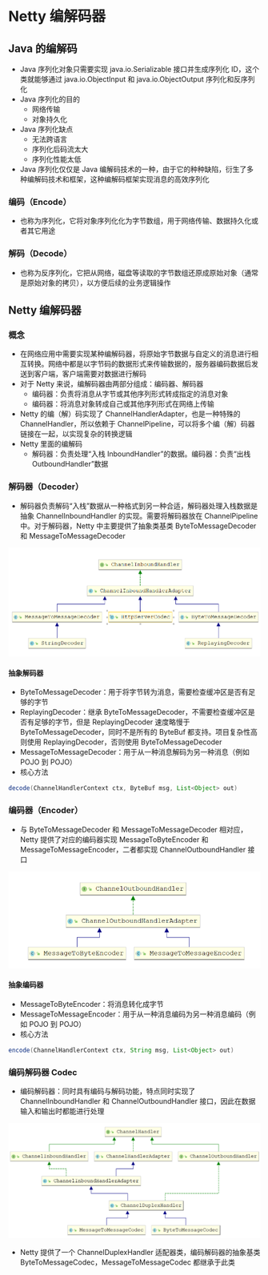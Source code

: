 # Netty 编解码器

## Java 的编解码

- Java 序列化对象只需要实现 java.io.Serializable 接口并生成序列化 ID，这个类就能够通过 java.io.ObjectInput 和 java.io.ObjectOutput 序列化和反序列化
- Java 序列化的目的
    - 网络传输
    - 对象持久化
- Java 序列化缺点
    - 无法跨语言
    - 序列化后码流太大
    - 序列化性能太低
- Java 序列化仅仅是 Java 编解码技术的一种，由于它的种种缺陷，衍生了多种编解码技术和框架，这种编解码框架实现消息的高效序列化

### 编码（Encode）

- 也称为序列化，它将对象序列化化为字节数组，用于网络传输、数据持久化或者其它用途

### 解码（Decode）

- 也称为反序列化，它把从网络，磁盘等读取的字节数组还原成原始对象（通常是原始对象的拷贝），以方便后续的业务逻辑操作

## Netty 编解码器

### 概念

- 在网络应用中需要实现某种编解码器，将原始字节数据与自定义的消息进行相互转换。网络中都是以字节码的数据形式来传输数据的，服务器编码数据后发送到客户端，客户端需要对数据进行解码
- 对于 Netty 来说，编解码器由两部分组成：编码器、解码器
    - 编码器：负责将消息从字节或其他序列形式转成指定的消息对象
    - 编码器：将消息对象转成自己或其他序列形式在网络上传输
- Netty 的编（解）码实现了 ChannelHandlerAdapter，也是一种特殊的 ChannelHandler，所以依赖于 ChannelPipeline，可以将多个编（解）码器链接在一起，以实现复杂的转换逻辑
- Netty 里面的编解码
    - 解码器：负责处理“入栈 InboundHandler”的数据。编码器：负责“出栈 OutboundHandler”数据

### 解码器（Decoder）

- 解码器负责解码“入栈”数据从一种格式到另一种合适，解码器处理入栈数据是抽象 ChannelInboundHandler 的实现。需要将解码器放在 ChannelPipeline 中。对于解码器，Netty 中主要提供了抽象类基类 ByteToMessageDecoder 和 MessageToMessageDecoder

![](./assert/20220803212332.png)

#### 抽象解码器

- ByteToMessageDecoder：用于将字节转为消息，需要检查缓冲区是否有足够的字节
- ReplayingDecoder：继承 ByteToMessageDecoder，不需要检查缓冲区是否有足够的字节，但是 ReplayingDecoder 速度略慢于 ByteToMessageDecoder，同时不是所有的 ByteBuf 都支持。项目复杂性高则使用 ReplayingDecoder，否则使用 ByteToMessageDecoder
- MessageToMessageDecoder：用于从一种消息解码为另一种消息（例如 POJO 到 POJO）
- 核心方法

```java
decode(ChannelHandlerContext ctx, ByteBuf msg, List<Object> out)
```

### 编码器（Encoder）

- 与 ByteToMessageDecoder 和 MessageToMessageDecoder 相对应，Netty 提供了对应的编码器实现 MessageToByteEncoder 和 MessageToMessageEncoder，二者都实现 ChannelOutboundHandler 接口

![](./assert/20220803214001.png)

#### 抽象编码器

- MessageToByteEncoder：将消息转化成字节
- MessageToMessageEncoder：用于从一种消息编码为另一种消息编码（例如 POJO 到 POJO）
- 核心方法

```java
encode(ChannelHandlerContext ctx, String msg, List<Object> out)
```

### 编码解码器 Codec

- 编码解码器：同时具有编码与解码功能，特点同时实现了 ChannelInboundHandler 和 ChannelOutboundHandler 接口，因此在数据输入和输出时都能进行处理

![](./assert/20220803214530.png)

- Netty 提供了一个 ChannelDuplexHandler 适配器类，编码解码器的抽象基类 ByteToMessageCodec，MessageToMessageCodec 都继承于此类